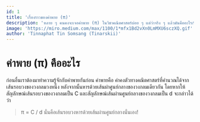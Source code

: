```yaml
---
id: 1
title: 'เรื่องราวของค่าพาย (π)'
description: 'หลาย ๆ คนคงจะเจอค่าพาย (π) ในวิชาคณิตศาสตร์บ่อย ๆ แต่ว่าจริง ๆ แล้วมันคืออะไรกันนะ? มันอร่อยไหม? แล้วมันหายังไง? วันนี้เรามาหาคำตอบกันแบบง่าย ๆ กันดีกว่า!'
image: 'https://miro.medium.com/max/1100/1*mfx1Bd2vXn0LmMXU6sczXQ.gif'
author: 'Tinnaphat Tin Somsang (Tinarskii)'
---
```


# ค่าพาย (π) คืออะไร
ก่อนอื่นเราต้องมาทำความรู้จักกับค่าพายกันก่อน ค่าพายคือ ค่าคงตัวทางคณิตศาสตร์​ ที่คำนวณได้จากเส้นรอบวงของวงกลมวงหนึ่ง หลังจากนั้นหารด้วยเส้นผ่าศูนย์กลางของวงกลมเดียวกัน โดยหากให้สัญลักษณ์เส้นรอบวงของวงกลมเป็น C และสัญลักษณ์เส้นผ่านศูนย์กลางของวงกลมเป็น d จะกล่าวได้ว่า
> π = C / d
นั่นคือเส้นรอบวงหารด้วยเส้นผ่านศูนย์กลางนั่นเอง!